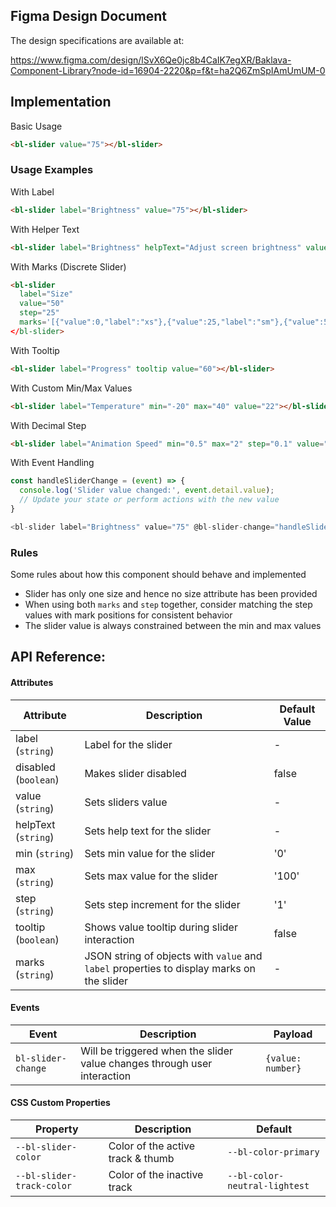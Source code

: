 ## Figma Design Document

The design specifications are available at:

https://www.figma.com/design/lSvX6Qe0jc8b4CaIK7egXR/Baklava-Component-Library?node-id=16904-2220&p=f&t=ha2Q6ZmSpIAmUmUM-0

## Implementation

Basic Usage

```html
<bl-slider value="75"></bl-slider>
```
### Usage Examples

With Label

```html
<bl-slider label="Brightness" value="75"></bl-slider>
```

With Helper Text

```html
<bl-slider label="Brightness" helpText="Adjust screen brightness" value="75"></bl-slider>
```

With Marks (Discrete Slider)

```html
<bl-slider
  label="Size"
  value="50"
  step="25"
  marks='[{"value":0,"label":"xs"},{"value":25,"label":"sm"},{"value":50,"label":"md"},{"value":75,"label":"lg"},{"value":100,"label":"xl"}]'
</bl-slider>
```

With Tooltip

```html
<bl-slider label="Progress" tooltip value="60"></bl-slider>
```

With Custom Min/Max Values

```html
<bl-slider label="Temperature" min="-20" max="40" value="22"></bl-slider>
```

With Decimal Step

```html
<bl-slider label="Animation Speed" min="0.5" max="2" step="0.1" value="1.0" tooltip></bl-slider>
```

With Event Handling

```js
const handleSliderChange = (event) => {
  console.log('Slider value changed:', event.detail.value);
  // Update your state or perform actions with the new value
}

<bl-slider label="Brightness" value="75" @bl-slider-change="handleSliderChange"></bl-slider>
```

### Rules

Some rules about how this component should behave and implemented

* Slider has only one size and hence no size attribute has been provided
* When using both `marks` and `step` together, consider matching the step values with mark positions for consistent behavior
* The slider value is always constrained between the min and max values

## API Reference:

#### Attributes

| Attribute            | Description                                                                               | Default Value |
|----------------------|-------------------------------------------------------------------------------------------|---------------|
| label (`string`)     | Label for the slider                                                                      | -             |
| disabled (`boolean`) | Makes slider disabled                                                                     | false         |
| value (`string`)     | Sets sliders value                                                                        | -             |
| helpText (`string`)  | Sets help text for the slider                                                             | -             |
| min (`string`)       | Sets min value for the slider                                                             | '0'           |
| max (`string`)       | Sets max value for the slider                                                             | '100'         |
| step (`string`)      | Sets step increment for the slider                                                        | '1'           |
| tooltip (`boolean`)  | Shows value tooltip during slider interaction                                             | false         |
| marks (`string`)     | JSON string of objects with `value` and `label` properties to display marks on the slider | -             |

#### Events

| Event              | Description                                                              | Payload           |
|--------------------|--------------------------------------------------------------------------|-------------------|
| `bl-slider-change` | Will be triggered when the slider value changes through user interaction | `{value: number}` |

#### CSS Custom Properties

| Property                  | Description                       | Default                       |
|---------------------------|-----------------------------------|-------------------------------|
| `--bl-slider-color`       | Color of the active track & thumb | `--bl-color-primary`          |
| `--bl-slider-track-color` | Color of the inactive track       | `--bl-color-neutral-lightest` |

